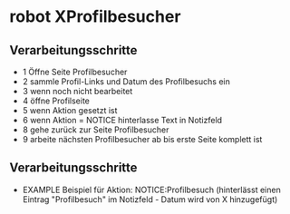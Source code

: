 # robot XProfilbesucher
## Verarbeitungsschritte
 -   1 Öffne Seite Profilbesucher
 -   2 sammle Profil-Links und Datum des Profilbesuchs ein
 -   3 wenn noch nicht bearbeitet
 -   4 öffne Profilseite
 -   5 wenn Aktion gesetzt ist
 -   6 wenn Aktion = NOTICE hinterlasse Text in Notizfeld
 -   8 gehe zurück zur Seite Profilbesucher
 -   9 arbeite nächsten Profilbesucher ab bis erste Seite komplett ist
## Verarbeitungsschritte
 -  EXAMPLE Beispiel für Aktion: NOTICE:Profilbesuch (hinterlässt einen Eintrag "Profilbesuch" im Notizfeld - Datum wird von X hinzugefügt)
